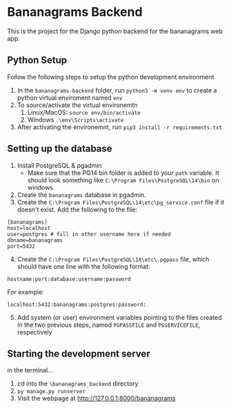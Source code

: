 # Bananagrams Backend

This is the project for the Django python backend for the bananagrams web app.

## Python Setup

Follow the following steps to setup the python development environment

1. In the `bananagrams-backend` folder, run `python3 -m venv env` to create a python virtual enviroment named `env`
2. To source/activate the virtual environemtn
   1. Linux/MacOS: `source env/bin/activate`
   2. Windows `.\env\Scripts\activate`
3. After activating the environemnt, run `pip3 install -r requirements.txt`

## Setting up the database
1. Install PostgreSQL & pgadmin
   - Make sure that the PG14 bin folder is added to your `path` variable. It should look something like `C:\Program Files\PostgreSQL\14\bin` on windows
2. Create the `bananagrams` database in pgadmin. 
3. Create the `C:\Program Files\PostgreSQL\14\etc\pg_service.conf` file if it doesn't exist. Add the following to the file:
```
[bananagrams]
host=localhost
user=postgres # fill in other username here if needed
dbname=bananagrams
port=5432
```
4. Create the `C:\Program Files\PostgreSQL\14\etc\.pgpass` file, which should have one line with the following format: 
```
hostname:port:database:username:password
```
   For example:
```
localhost:5432:bananagrams:postgres:password:
```
5. Add system (or user) environment variables pointing to the files created in the two previous steps, named `PGPASSFILE` and `PGSERVICEFILE`, respectively

## Starting the development server
in the terminal...
1. cd into the `\bananagrams_backend` directory
2. `py manage.py runserver`
3. Visit the webpage at http://127.0.0.1:8000/bananagrams

